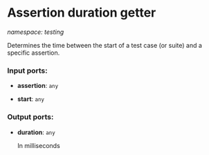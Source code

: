 # Assertion duration getter

_namespace: testing_

Determines the time between the start of a test case (or suite) and a specific assertion.

### Input ports:

* __assertion__: ` any `


* __start__: ` any `

### Output ports:

* __duration__: ` any `

    In milliseconds

